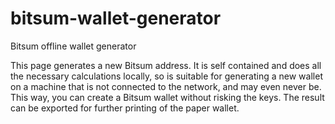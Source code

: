 # bitsum-wallet-generator
Bitsum offline wallet generator

This page generates a new Bitsum address. It is self contained and does all the necessary calculations locally, so is suitable for generating a new wallet on a machine that is not connected to the network, and may even never be. This way, you can create a Bitsum wallet without risking the keys. 
The result can be exported for further printing of the paper wallet.